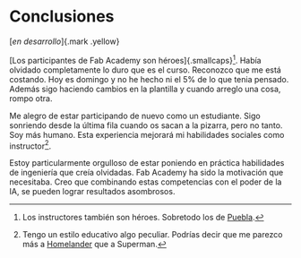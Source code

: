 # Conclusiones
[*en desarrollo*]{.mark .yellow}

[Los participantes de Fab Academy son héroes]{.smallcaps}[^901]. Había olvidado completamente lo duro que es el curso.  Reconozco que me está costando. Hoy es domingo y no he hecho ni el 5% de lo que tenia pensado. Además sigo haciendo cambios en la plantilla y cuando arreglo una cosa, rompo otra. 

[^901]: Los instructores también son héroes. Sobretodo los de [Puebla](https://fabacademy.org/2024/labs/puebla/).

Me alegro de estar participando de nuevo como un estudiante. Sigo sonriendo desde la última fila cuando os sacan a la pizarra, pero no  tanto. Soy más humano. Esta experiencia mejorará mi habilidades sociales como instructor[^902]. 

Estoy particularmente orgulloso de estar poniendo en práctica habilidades de ingeniería que creía olvidadas. Fab Academy ha sido la motivación que necesitaba. Creo que combinando estas competencias con el poder de la IA, se pueden lograr resultados asombrosos.

[^902]: Tengo un estilo educativo algo peculiar. Podrías decir que me parezco más a [Homelander](https://en.wikipedia.org/wiki/Homelander) que a Superman.
